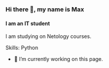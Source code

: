 ### Hi there 👋, my name is Max
#### I am an IT student
I am studying on Netology courses.

Skills: Python

- 🔭 I’m currently working on this page. 




